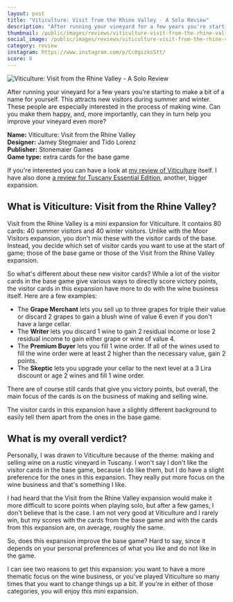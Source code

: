 ```yaml
---
layout: post
title: "Viticulture: Visit from the Rhine Valley - A Solo Review"
description: "After running your vineyard for a few years you're starting to make a bit of a name for yourself. This attracts new visitors during summer and winter. These people are especially interested in the process of making wine. Can you make them happy, and, more importantly, can they in turn help you improve your vineyard even more?"
thumbnail: /public/images/reviews/viticulture-visit-from-the-rhine-valley/viticulture-visit-from-the-rhine-valley-a-solo-review.jpg
social_image: /public/images/reviews/viticulture-visit-from-the-rhine-valley/social.jpg
category: review
instagram: https://www.instagram.com/p/Cc0gizksStt/
score: 8
---
```


![Viticulture: Visit from the Rhine Valley - A Solo Review]({{page.thumbnail}})

After running your vineyard for a few years you're starting to make a bit of a name for yourself. This attracts new visitors during summer and winter. These people are especially interested in the process of making wine. Can you make them happy, and, more importantly, can they in turn help you improve your vineyard even more?

<!--more-->

**Name:** Viticulture: Visit from the Rhine Valley  
**Designer:** Jamey Stegmaier and Tido Lorenz  
**Publisher:** Stonemaier Games  
**Game type:** extra cards for the base game

<p class="message">
If you're interested you can have a look at <a href="{% post_url 2022-01-22-viticulture-essential-edition-a-solo-review %}">my review of Viticulture</a> itself. I have also done <a href="{% post_url 2022-01-28-viticulture-tuscany-essential-edition-a-solo-review %}">a review for Tuscany Essential Edition</a>, another, bigger expansion.
</p>

## What is Viticulture: Visit from the Rhine Valley?
Visit from the Rhine Valley is a mini expansion for Viticulture. It contains 80 cards: 40 summer visitors and 40 winter visitors. Unlike with the Moor Visitors expansion, you don't mix these with the visitor cards of the base. Instead, you decide which set of visitor cards you want to use at the start of game; those of the base game or those of the Visit from the Rhine Valley expansion.

So what's different about these new visitor cards? While a lot of the visitor cards in the base game give various ways to directly score victory points, the visitor cards in this expansion have more to do with the wine business itself. Here are a few examples:

* The **Grape Merchant** lets you sell up to three grapes for triple their value or discard 2 grapes to gain a blush wine of value 6 even if you don't have a large cellar.
* The **Writer** lets you discard 1 wine to gain 2 residual income or lose 2 residual income to gain either grape or wine of value 4.
* The **Premium Buyer** lets you fill 1 wine order. If all of the wines used to fill the wine order were at least 2 higher than the necessary value, gain 2 points.
* The **Skeptic** lets you upgrade your cellar to the next level at a 3 Lira discount or age 2 wines and fill 1 wine order.

There are of course still cards that give you victory points, but overall, the main focus of the cards is on the business of making and selling wine.

The visitor cards in this expansion have a slightly different background to easily tell them apart from the ones in the base game.

## What is my overall verdict?
Personally, I was drawn to Viticulture because of the theme: making and selling wine on a rustic vineyard in Tuscany. I won't say I don't like the visitor cards in the base game, because I do like them, but I do have a slight preference for the ones in this expansion. They really put more focus on the wine business and that's something I like.

I had heard that the Visit from the Rhine Valley expansion would make it more difficult to score points when playing solo, but after a few games, I don't believe that is the case. I am not very good at Viticulture and I rarely win, but my scores with the cards from the base game and with the cards from this expansion are, on average, roughly the same.

So, does this expansion improve the base game? Hard to say, since it depends on your personal preferences of what you like and do not like in the game.

I can see two reasons to get this expansion: you want to have a more thematic focus on the wine business, or you've played Viticulture so many times that you want to change things up a bit. If you're in either of those categories, you will enjoy this mini expansion.
